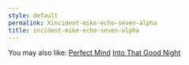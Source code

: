 ```yaml
---
style: default
permalink: Xincident-mike-echo-seven-alpha
title: incident-mike-echo-seven-alpha
---
```

You may also like:
[Perfect Mind](http://scp-wiki.net/thunder-perfect-mind)
[Into That Good Night](http://scp-wiki.net/into-that-good-night)